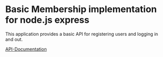 # Basic Membership implementation for node.js express

This application provides a basic API for registering users and logging in and out.

[API-Documentation](https://terabaud.github.io/membershipjs/)
